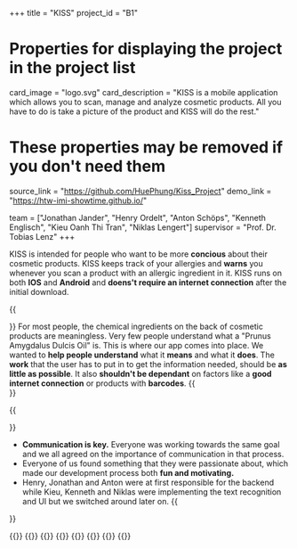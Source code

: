 +++
title = "KISS"
project_id = "B1"

# Properties for displaying the project in the project list
card_image = "logo.svg"
card_description = "KISS is a mobile application which allows you to scan, manage and analyze cosmetic products. All you have to do is take a picture of the product and KISS will do the rest."


# These properties may be removed if you don't need them
source_link = "https://github.com/HuePhung/Kiss_Project"
demo_link = "https://htw-imi-showtime.github.io/"

team = ["Jonathan Jander", "Henry Ordelt", "Anton Schöps", "Kenneth Englisch", "Kieu Oanh Thi Tran", "Niklas Lengert"]
supervisor = "Prof. Dr. Tobias Lenz"
+++


KISS is intended for people who want to be more **concious** about their cosmetic products. KISS keeps track of your allergies and **warns** you whenever you scan a product with an allergic ingredient in it. KISS runs on both **IOS** and **Android** and **doens't require an internet connection** after the initial download.


{{<section title="Our Goals">}}
For most people, the chemical ingredients on the back of cosmetic products are meaningless.
Very few people understand what a "Prunus Amygdalus Dulcis Oil" is. This is where our app comes into place. We wanted to **help people understand** what it **means** and what it **does**. The **work** that the user has to put in to get the information needed, should be **as little as possible**. It also **shouldn't be dependant** on factors like a **good internet connection** or products with **barcodes**.
{{</section>}}

<!--{{<quote source="https://developer.mozilla.org/en-US/docs/Web/HTML/Element/blockquote" caption="me">}}
yeet
{{</quote>}} -->

{{<section title="The Team">}}
- **Communication is key.** Everyone was working towards the same goal and we all agreed on the importance of communication in that process.
- Everyone of us found something that they were passionate about, which made our development process both **fun and motivating.**
- Henry, Jonathan and Anton were at first responsible for the backend while Kieu, Kenneth and Niklas were implementing the text recognition and UI but we switched around later on.
{{</section >}}

{{<gallery>}}
{{<team-member image="anton.png" name="Anton">}}
{{<team-member image="henry.png" name="Henry">}}
{{<team-member image="jonathan.jpg" name="Jonathan">}}
{{<team-member image="dummy_portrait_04.jpg" name="Kenneth">}}
{{<team-member image="kieu.jpeg" name="Kieu">}}
{{<team-member image="niklas.jpeg" name="Niklas">}}
{{</gallery>}}
